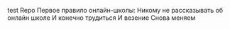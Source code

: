test Repo
Первое правило онлайн-школы: Никому не рассказывать об онлайн школе
И конечно трудиться
И везение
Снова меняем
